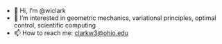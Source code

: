 - 👋 Hi, I’m @wiclark
- 👀 I’m interested in geometric mechanics, variational principles, optimal control, scientific computing
- 📫 How to reach me: clarkw3@ohio.edu

<!---
wiclark/wiclark is a ✨ special ✨ repository because its `README.md` (this file) appears on your GitHub profile.
You can click the Preview link to take a look at your changes.
--->
